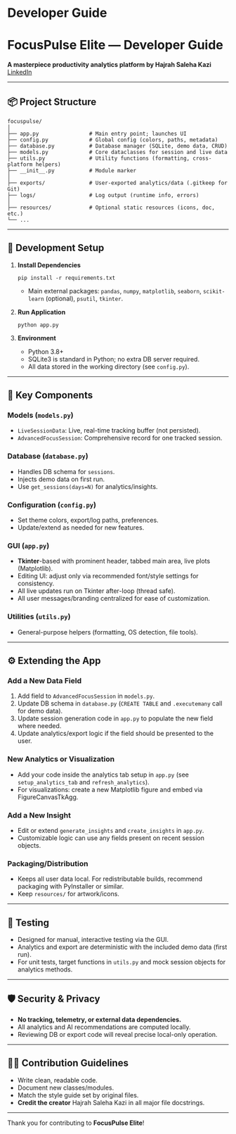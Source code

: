# Developer Guide
# FocusPulse Elite — Developer Guide

**A masterpiece productivity analytics platform by Hajrah Saleha Kazi**  
[LinkedIn](https://linkedin.com/in/hajrah-saleha-kazi)

---

## 📦 Project Structure

```
focuspulse/
│
├── app.py                # Main entry point; launches UI
├── config.py             # Global config (colors, paths, metadata)
├── database.py           # Database manager (SQLite, demo data, CRUD)
├── models.py             # Core dataclasses for session and live data
├── utils.py              # Utility functions (formatting, cross-platform helpers)
├── __init__.py           # Module marker
│
├── exports/              # User-exported analytics/data (.gitkeep for Git)
├── logs/                 # Log output (runtime info, errors)
│
├── resources/            # Optional static resources (icons, doc, etc.)
└── ...
```

---

## 🚀 Development Setup

1. **Install Dependencies**

    ```
    pip install -r requirements.txt
    ```

    - Main external packages: `pandas`, `numpy`, `matplotlib`, `seaborn`, `scikit-learn` (optional), `psutil`, `tkinter`.

2. **Run Application**

    ```
    python app.py
    ```

3. **Environment**

    - Python 3.8+
    - SQLite3 is standard in Python; no extra DB server required.
    - All data stored in the working directory (see `config.py`).

---

## 🧩 Key Components

### Models (`models.py`)
- `LiveSessionData`: Live, real-time tracking buffer (not persisted).
- `AdvancedFocusSession`: Comprehensive record for one tracked session.

### Database (`database.py`)
- Handles DB schema for `sessions`.
- Injects demo data on first run.
- Use `get_sessions(days=N)` for analytics/insights.

### Configuration (`config.py`)
- Set theme colors, export/log paths, preferences.
- Update/extend as needed for new features.

### GUI (`app.py`)
- **Tkinter**-based with prominent header, tabbed main area, live plots (Matplotlib).
- Editing UI: adjust only via recommended font/style settings for consistency.
- All live updates run on Tkinter after-loop (thread safe).
- All user messages/branding centralized for ease of customization.

### Utilities (`utils.py`)
- General-purpose helpers (formatting, OS detection, file tools).

---

## ⚙️ Extending the App

### Add a New Data Field

1. Add field to `AdvancedFocusSession` in `models.py`.
2. Update DB schema in `database.py` (`CREATE TABLE` and `.executemany` call for demo data).
3. Update session generation code in `app.py` to populate the new field where needed.
4. Update analytics/export logic if the field should be presented to the user.

### New Analytics or Visualization

- Add your code inside the analytics tab setup in `app.py` (see `setup_analytics_tab` and `refresh_analytics`).
- For visualizations: create a new Matplotlib figure and embed via FigureCanvasTkAgg.

### Add a New Insight

- Edit or extend `generate_insights` and `create_insights` in `app.py`.
- Customizable logic can use any fields present on recent session objects.

### Packaging/Distribution

- Keeps all user data local. For redistributable builds, recommend packaging with PyInstaller or similar.
- Keep `resources/` for artwork/icons.

---

## 🧪 Testing

- Designed for manual, interactive testing via the GUI.
- Analytics and export are deterministic with the included demo data (first run).
- For unit tests, target functions in `utils.py` and mock session objects for analytics methods.

---

## 🛡️ Security & Privacy

- **No tracking, telemetry, or external data dependencies.**
- All analytics and AI recommendations are computed locally.
- Reviewing DB or export code will reveal precise local-only operation.

---

## 👩‍💻 Contribution Guidelines

- Write clean, readable code.
- Document new classes/modules.
- Match the style guide set by original files.
- **Credit the creator** Hajrah Saleha Kazi in all major file docstrings.

---

Thank you for contributing to **FocusPulse Elite**!
```
